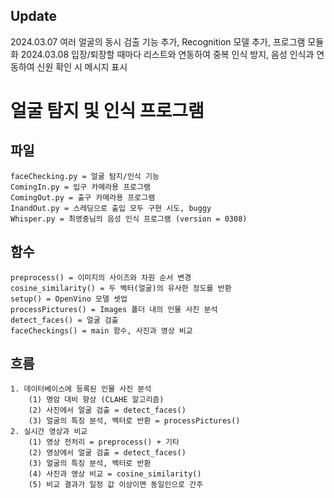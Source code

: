 ## Update
2024.03.07 여러 얼굴의 동시 검출 기능 추가, Recognition 모델 추가, 프로그램 모듈화
2024.03.08 입장/퇴장할 때마다 리스트와 연동하여 중복 인식 방지, 음성 인식과 연동하여 신원 확인 시 메시지 표시

# 얼굴 탐지 및 인식 프로그램

## 파일
    faceChecking.py = 얼굴 탐지/인식 기능
    ComingIn.py = 입구 카메라용 프로그램
    ComingOut.py = 출구 카메라용 프로그램
    InandOut.py = 스레딩으로 출입 모두 구현 시도, buggy
    Whisper.py = 최영중님의 음성 인식 프로그램 (version = 0308)
    

## 함수
    preprocess() = 이미지의 사이즈와 차원 순서 변경
    cosine_similarity() = 두 벡터(얼굴)의 유사한 정도를 반환
    setup() = OpenVino 모델 셋업
    processPictures() = Images 폴더 내의 인물 사진 분석
    detect_faces() = 얼굴 검출
    faceCheckings() = main 함수, 사진과 영상 비교

## 흐름
    1. 데이터베이스에 등록된 인물 사진 분석
    	(1) 명암 대비 향상 (CLAHE 알고리즘)
    	(2) 사진에서 얼굴 검출 = detect_faces()
    	(3) 얼굴의 특징 분석, 벡터로 반환 = processPictures()
    2. 실시간 영상과 비교
    	(1) 영상 전처리 = preprocess() + 기타
    	(2) 영상에서 얼굴 검출 = detect_faces()
    	(3) 얼굴의 특징 분석, 벡터로 반환
    	(4) 사진과 영상 비교 = cosine_similarity()
    	(5) 비교 결과가 일정 값 이상이면 동일인으로 간주

